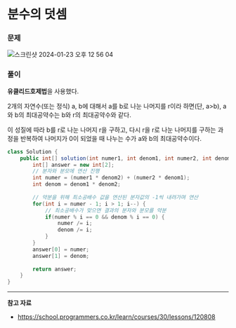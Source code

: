 # 분수의 덧셈

### 문제

![스크린샷 2024-01-23 오후 12 56 04](https://github.com/Heo-y-y/development-blog/assets/112863029/89e957ed-888e-4671-8bbd-675f627280b6)

### 풀이

**유클리드호제법**을 사용했다.

2개의 자연수(또는 정식) a, b에 대해서 a를 b로 나눈 나머지를 r이라 하면(단, a>b), a와 b의 최대공약수는 b와 r의 최대공약수와 같다.

이 성질에 따라 b를 r로 나눈 나머지 r을 구하고,  다시 r을 r로 나눈 나머지를 구하는 과정을 반복하여 나머지가 0이 되었을 때 나누는 수가 a와 b의 최대공약수이다.

```java
class Solution {
    public int[] solution(int numer1, int denom1, int numer2, int denom2) {
        int[] answer = new int[2];
        // 분자와 분모에 연산 진행
        int numer = (numer1 * denom2) + (numer2 * denom1);
        int denom = denom1 * denom2;
        
        // 약분을 위해 최소공배수 값을 연산된 분자값의 -1씩 내려가며 연산
        for(int i = numer - 1; i > 1; i--) {
            // 최소공배수가 맞으면 결과의 분자와 분모를 약분
            if(numer % i == 0 && denom % i == 0) {
                numer /= i;
                denom /= i;
            }
        }
        answer[0] = numer;
        answer[1] = denom;
        
        return answer;
    }
}
```

---

**참고 자료**

- <https://school.programmers.co.kr/learn/courses/30/lessons/120808>
